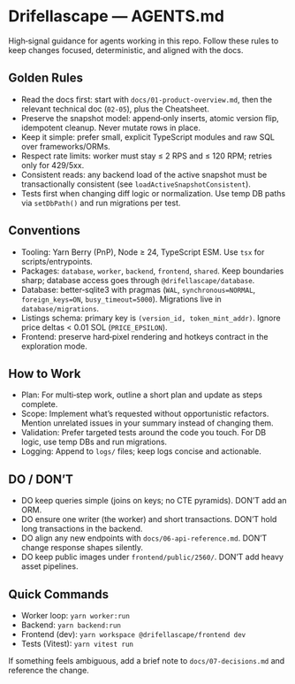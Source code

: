 # Drifellascape — AGENTS.md

High‑signal guidance for agents working in this repo. Follow these rules to keep changes focused, deterministic, and aligned with the docs.

## Golden Rules

- Read the docs first: start with `docs/01-product-overview.md`, then the relevant technical doc (`02-05`), plus the Cheatsheet.
- Preserve the snapshot model: append‑only inserts, atomic version flip, idempotent cleanup. Never mutate rows in place.
- Keep it simple: prefer small, explicit TypeScript modules and raw SQL over frameworks/ORMs.
- Respect rate limits: worker must stay ≤ 2 RPS and ≤ 120 RPM; retries only for 429/5xx.
- Consistent reads: any backend load of the active snapshot must be transactionally consistent (see `loadActiveSnapshotConsistent`).
- Tests first when changing diff logic or normalization. Use temp DB paths via `setDbPath()` and run migrations per test.

## Conventions

- Tooling: Yarn Berry (PnP), Node ≥ 24, TypeScript ESM. Use `tsx` for scripts/entrypoints.
- Packages: `database`, `worker`, `backend`, `frontend`, `shared`. Keep boundaries sharp; database access goes through `@drifellascape/database`.
- Database: better‑sqlite3 with pragmas (`WAL`, `synchronous=NORMAL`, `foreign_keys=ON`, `busy_timeout=5000`). Migrations live in `database/migrations`.
- Listings schema: primary key is `(version_id, token_mint_addr)`. Ignore price deltas < 0.01 SOL (`PRICE_EPSILON`).
- Frontend: preserve hard‑pixel rendering and hotkeys contract in the exploration mode.

## How to Work

- Plan: For multi‑step work, outline a short plan and update as steps complete.
- Scope: Implement what’s requested without opportunistic refactors. Mention unrelated issues in your summary instead of changing them.
- Validation: Prefer targeted tests around the code you touch. For DB logic, use temp DBs and run migrations.
- Logging: Append to `logs/` files; keep logs concise and actionable.

## DO / DON’T

- DO keep queries simple (joins on keys; no CTE pyramids). DON’T add an ORM.
- DO ensure one writer (the worker) and short transactions. DON’T hold long transactions in the backend.
- DO align any new endpoints with `docs/06-api-reference.md`. DON’T change response shapes silently.
- DO keep public images under `frontend/public/2560/`. DON’T add heavy asset pipelines.

## Quick Commands

- Worker loop: `yarn worker:run`
- Backend: `yarn backend:run`
- Frontend (dev): `yarn workspace @drifellascape/frontend dev`
- Tests (Vitest): `yarn vitest run`

If something feels ambiguous, add a brief note to `docs/07-decisions.md` and reference the change.
